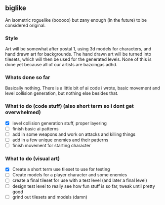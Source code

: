 ## biglike

An isometric roguelike (booooo) but zany enough (in the future) to be considered original. 


### Style
Art will be somewhat after postal 1, using 3d models for characters, and hand drawn art for backgrounds. The hand drawn art will be turned into tilesets, 
which will then be used for the generated levels. None of this is done yet because all of our artists are bazoingas adhd.

### Whats done so far
Basically nothing. There is a little bit of ai code i wrote, basic movement and level collision generation, but nothing else besides that.

### What to do (code stuff) (also short term so i dont get overwhelmed)
- [x] level collision generation stuff, proper layering
- [ ] finish basic ai patterns
- [ ] add in some weapons and work on attacks and killing things
- [ ] add in a few unique enemies and their patterns
- [ ] finish movement for starting character 

### What to do (visual art)
- [x] Create a short term use tileset to use for testing
- [ ] Create models for a player character and some enemies
- [ ] create a final tileset for use with a test level (and later a final level)
- [ ] design test level to really see how fun stuff is so far, tweak until pretty good
- [ ] grind out tilesets and models (damn)
